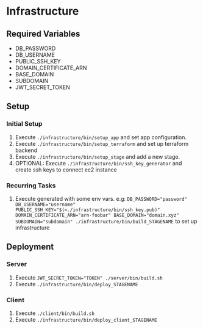 # Infrastructure

## Required Variables

- DB_PASSWORD
- DB_USERNAME
- PUBLIC_SSH_KEY
- DOMAIN_CERTIFICATE_ARN
- BASE_DOMAIN
- SUBDOMAIN
- JWT_SECRET_TOKEN

## Setup

### Initial Setup

1. Execute `./infrastructure/bin/setup_app` and set app configuration.
2. Execute `./infrastructure/bin/setup_terraform` and set up terraform backend
3. Execute `./infrastructure/bin/setup_stage` and add a new stage.
4. OPTIONAL: Execute `./infrastructure/bin/ssh_key_generator` and create ssh keys to connect ec2 instance

### Recurring Tasks

1. Execute generated with some env vars. e.g: `DB_PASSWORD="password" DB_USERNAME="username" PUBLIC_SSH_KEY="$(<./infrastructure/bin/ssh_key.pub)" DOMAIN_CERTIFICATE_ARN="arn-foobar" BASE_DOMAIN="domain.xyz" SUBDOMAIN="subdomain" ./infrastructure/bin/build_STAGENAME` to set up infrastructure

## Deployment

### Server

1. Execute `JWT_SECRET_TOKEN="TOKEN" ./server/bin/build.sh`
2. Execute `./infrastructure/bin/deploy_STAGENAME`

### Client

1. Execute `./client/bin/build.sh`
2. Execute `./infrastructure/bin/deploy_client_STAGENAME`
